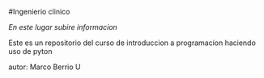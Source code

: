 #Ingenierio clinico

_En este lugar subire informacion_


Este es un repositorio del curso de introduccion a programacion haciendo uso de pyton

autor: Marco Berrio U
